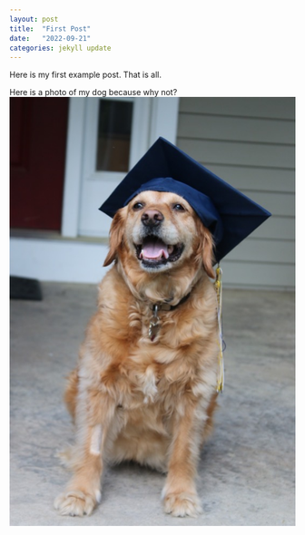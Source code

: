 ```yaml
---
layout: post
title:  "First Post"
date:   "2022-09-21"
categories: jekyll update
---
```

Here is my first example post. That is all.

Here is a photo of my dog because why not?
![Ginger in Graduation Hat](../assets/dog.JPG)